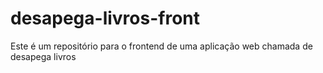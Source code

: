 # desapega-livros-front
Este é um repositório para o frontend de uma aplicação web chamada de desapega livros
